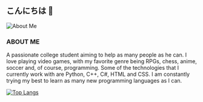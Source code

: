 ## こんにちは 👋

![About Me](https://w0.peakpx.com/wallpaper/651/584/HD-wallpaper-minimal-anime-dark-anime-minimalist-white.jpg)

### ABOUT ME
A passionate college student aiming to help as many people as he can. I love playing video games, with my favorite genre being RPGs, chess, anime, soccer and, of course, programming. Some of the technologies that I currently work with are Python, C++, C#, HTML and CSS. I am constantly trying my best to learn as many new programming languages as I can.

[![Top Langs](https://github-readme-stats.vercel.app/api/top-langs/?username=Nemesis-12&layout=compact&theme=dark&title_color=#006466)](https://github.com/anuraghazra/github-readme-stats)
